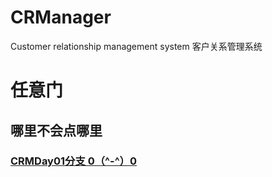 # CRManager
 Customer relationship management system
客户关系管理系统

# 任意门
## 哪里不会点哪里
### [CRMDay01分支 0（^-^）0](https://github.com/yfzhang123/CRManager/tree/crm_day01)
